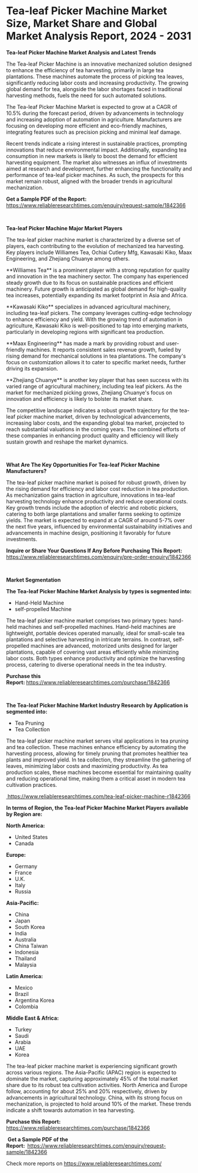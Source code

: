 <p><h1>Tea-leaf Picker Machine Market Size, Market Share and Global Market Analysis Report, 2024 - 2031</h1></p><p><strong>Tea-leaf Picker Machine Market Analysis and Latest Trends</strong></p>
<p><p>The Tea-leaf Picker Machine is an innovative mechanized solution designed to enhance the efficiency of tea harvesting, primarily in large tea plantations. These machines automate the process of picking tea leaves, significantly reducing labor costs and increasing productivity. The growing global demand for tea, alongside the labor shortages faced in traditional harvesting methods, fuels the need for such automated solutions.</p><p>The Tea-leaf Picker Machine Market is expected to grow at a CAGR of 10.5% during the forecast period, driven by advancements in technology and increasing adoption of automation in agriculture. Manufacturers are focusing on developing more efficient and eco-friendly machines, integrating features such as precision picking and minimal leaf damage. </p><p>Recent trends indicate a rising interest in sustainable practices, prompting innovations that reduce environmental impact. Additionally, expanding tea consumption in new markets is likely to boost the demand for efficient harvesting equipment. The market also witnesses an influx of investments aimed at research and development, further enhancing the functionality and performance of tea-leaf picker machines. As such, the prospects for this market remain robust, aligned with the broader trends in agricultural mechanization.</p></p>
<p><strong>Get a Sample PDF of the Report:&nbsp;</strong> <a href="https://www.reliableresearchtimes.com/enquiry/request-sample/1842366?utm_campaign=1933&utm_medium=2&utm_source=Github&utm_content=ia&utm_term=01012025&utm_id=tea-leaf-picker-machine">https://www.reliableresearchtimes.com/enquiry/request-sample/1842366</a></p>
<p>&nbsp;</p>
<p><strong>Tea-leaf Picker Machine Major Market Players</strong></p>
<p><p>The tea-leaf picker machine market is characterized by a diverse set of players, each contributing to the evolution of mechanized tea harvesting. Key players include Williames Tea, Ochiai Cutlery Mfg, Kawasaki Kiko, Maax Engineering, and Zhejiang Chuanye among others.</p><p>**Williames Tea** is a prominent player with a strong reputation for quality and innovation in the tea machinery sector. The company has experienced steady growth due to its focus on sustainable practices and efficient machinery. Future growth is anticipated as global demand for high-quality tea increases, potentially expanding its market footprint in Asia and Africa.</p><p>**Kawasaki Kiko** specializes in advanced agricultural machinery, including tea-leaf pickers. The company leverages cutting-edge technology to enhance efficiency and yield. With the growing trend of automation in agriculture, Kawasaki Kiko is well-positioned to tap into emerging markets, particularly in developing regions with significant tea production.</p><p>**Maax Engineering** has made a mark by providing robust and user-friendly machines. It reports consistent sales revenue growth, fueled by rising demand for mechanical solutions in tea plantations. The company's focus on customization allows it to cater to specific market needs, further driving its expansion.</p><p>**Zhejiang Chuanye** is another key player that has seen success with its varied range of agricultural machinery, including tea leaf pickers. As the market for mechanized picking grows, Zhejiang Chuanye's focus on innovation and efficiency is likely to bolster its market share.</p><p>The competitive landscape indicates a robust growth trajectory for the tea-leaf picker machine market, driven by technological advancements, increasing labor costs, and the expanding global tea market, projected to reach substantial valuations in the coming years. The combined efforts of these companies in enhancing product quality and efficiency will likely sustain growth and reshape the market dynamics.</p></p>
<p>&nbsp;</p>
<p><strong>What Are The Key Opportunities For Tea-leaf Picker Machine Manufacturers?</strong></p>
<p><p>The tea-leaf picker machine market is poised for robust growth, driven by the rising demand for efficiency and labor cost reduction in tea production. As mechanization gains traction in agriculture, innovations in tea-leaf harvesting technology enhance productivity and reduce operational costs. Key growth trends include the adoption of electric and robotic pickers, catering to both large plantations and smaller farms seeking to optimize yields. The market is expected to expand at a CAGR of around 5-7% over the next five years, influenced by environmental sustainability initiatives and advancements in machine design, positioning it favorably for future investments.</p></p>
<p><strong>Inquire or Share Your Questions If Any Before Purchasing This Report:</strong> <a href="https://www.reliableresearchtimes.com/enquiry/pre-order-enquiry/1842366?utm_campaign=1933&utm_medium=2&utm_source=Github&utm_content=ia&utm_term=01012025&utm_id=tea-leaf-picker-machine">https://www.reliableresearchtimes.com/enquiry/pre-order-enquiry/1842366</a></p>
<p>&nbsp;</p>
<p><strong>Market Segmentation</strong></p>
<p><strong>The Tea-leaf Picker Machine Market Analysis by types is segmented into:</strong></p>
<p><ul><li>Hand-Held Machine</li><li>self-propelled Machine</li></ul></p>
<p><p>The tea-leaf picker machine market comprises two primary types: hand-held machines and self-propelled machines. Hand-held machines are lightweight, portable devices operated manually, ideal for small-scale tea plantations and selective harvesting in intricate terrains. In contrast, self-propelled machines are advanced, motorized units designed for larger plantations, capable of covering vast areas efficiently while minimizing labor costs. Both types enhance productivity and optimize the harvesting process, catering to diverse operational needs in the tea industry.</p></p>
<p><strong>Purchase this Report:&nbsp;</strong><a href="https://www.reliableresearchtimes.com/purchase/1842366?utm_campaign=1933&utm_medium=2&utm_source=Github&utm_content=ia&utm_term=01012025&utm_id=tea-leaf-picker-machine">https://www.reliableresearchtimes.com/purchase/1842366</a></p>
<p>&nbsp;</p>
<p><strong>The Tea-leaf Picker Machine Market Industry Research by Application is segmented into:</strong></p>
<p><ul><li>Tea Pruning</li><li>Tea Collection</li></ul></p>
<p><p>The tea-leaf picker machine market serves vital applications in tea pruning and tea collection. These machines enhance efficiency by automating the harvesting process, allowing for timely pruning that promotes healthier tea plants and improved yield. In tea collection, they streamline the gathering of leaves, minimizing labor costs and maximizing productivity. As tea production scales, these machines become essential for maintaining quality and reducing operational time, making them a critical asset in modern tea cultivation practices.</p></p>
<p><a href="https://www.reliableresearchtimes.com/tea-leaf-picker-machine-r1842366?utm_campaign=1933&utm_medium=2&utm_source=Github&utm_content=ia&utm_term=01012025&utm_id=tea-leaf-picker-machine">&nbsp;https://www.reliableresearchtimes.com/tea-leaf-picker-machine-r1842366</a></p>
<p><strong>In terms of Region, the Tea-leaf Picker Machine Market Players available by Region are:</strong></p>
<p>
    <p> <strong> North America: </strong>
        <ul>
            <li>United States</li>
            <li>Canada</li>
        </ul>
        </p> 
    <p> <strong> Europe: </strong>
        <ul>
            <li>Germany</li>
            <li>France</li>
            <li>U.K.</li>
            <li>Italy</li>
            <li>Russia</li>
        </ul>
        </p> 
    <p> <strong> Asia-Pacific: </strong>
        <ul>
            <li>China</li>
            <li>Japan</li>
            <li>South Korea</li>
            <li>India</li>
            <li>Australia</li>
            <li>China Taiwan</li>
            <li>Indonesia</li>
            <li>Thailand</li>
            <li>Malaysia</li>
        </ul>
        </p> 
    <p> <strong> Latin America: </strong>
        <ul>
            <li>Mexico</li>
            <li>Brazil</li>
            <li>Argentina Korea</li>
            <li>Colombia</li>
        </ul>
        </p> 
    <p> <strong> Middle East & Africa: </strong>
        <ul>
            <li>Turkey</li>
            <li>Saudi</li>
            <li>Arabia</li>
            <li>UAE</li>
            <li>Korea</li>
        </ul>
    </p>
    </p>
<p><p>The tea-leaf picker machine market is experiencing significant growth across various regions. The Asia-Pacific (APAC) region is expected to dominate the market, capturing approximately 45% of the total market share due to its robust tea cultivation activities. North America and Europe follow, accounting for about 25% and 20% respectively, driven by advancements in agricultural technology. China, with its strong focus on mechanization, is projected to hold around 10% of the market. These trends indicate a shift towards automation in tea harvesting.</p></p>
<p><strong>Purchase this Report: </strong><a href="https://www.reliableresearchtimes.com/purchase/1842366?utm_campaign=1933&utm_medium=2&utm_source=Github&utm_content=ia&utm_term=01012025&utm_id=tea-leaf-picker-machine">https://www.reliableresearchtimes.com/purchase/1842366</a></p>
<p>&nbsp;<strong>Get a Sample PDF of the Report:&nbsp;&nbsp;</strong><a href="https://www.reliableresearchtimes.com/enquiry/request-sample/1842366?utm_campaign=1933&utm_medium=2&utm_source=Github&utm_content=ia&utm_term=01012025&utm_id=tea-leaf-picker-machine">https://www.reliableresearchtimes.com/enquiry/request-sample/1842366</a></p>
<p><strong></strong></p>
<p>Check more reports on <a href="https://www.reliableresearchtimes.com/?utm_campaign=1933&utm_medium=2&utm_source=Github&utm_content=ia&utm_term=01012025&utm_id=tea-leaf-picker-machine">https://www.reliableresearchtimes.com/</a></p>